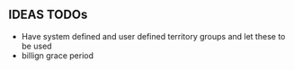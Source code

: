 ## IDEAS TODOs

- Have system defined and user defined territory groups and let these to be used
- billign grace period
